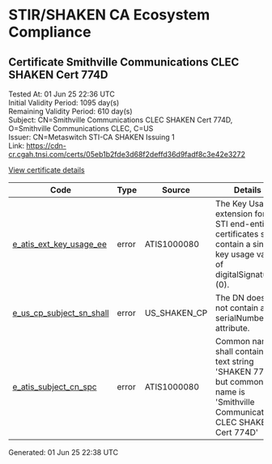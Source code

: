 # STIR/SHAKEN CA Ecosystem Compliance

## Certificate Smithville Communications CLEC SHAKEN Cert 774D

Tested At: 01 Jun 25 22:36 UTC\
Initial Validity Period: 1095 day(s)\
Remaining Validity Period: 610 day(s)\
Subject: CN=Smithville Communications CLEC SHAKEN Cert 774D, O=Smithville Communications CLEC, C=US\
Issuer: CN=Metaswitch STI-CA SHAKEN Issuing 1\
Link: https://cdn-cr.cgah.tnsi.com/certs/05eb1b2fde3d68f2deffd36d9fadf8c3e42e3272

[View certificate details](https://x509.io/?cert=MIICdjCCAh2gAwIBAgIQf3NvGkdmU9MeB%2BwEK%2FVsUDAKBggqhkjOPQQDAjAtMSswKQYDVQQDDCJNZXRhc3dpdGNoIFNUSS1DQSBTSEFLRU4gSXNzdWluZyAxMB4XDTI0MDIwMjE4MTYzOFoXDTI3MDIwMTE4MTYzOFowcDELMAkGA1UEBhMCVVMxJzAlBgNVBAoMHlNtaXRodmlsbGUgQ29tbXVuaWNhdGlvbnMgQ0xFQzE4MDYGA1UEAwwvU21pdGh2aWxsZSBDb21tdW5pY2F0aW9ucyBDTEVDIFNIQUtFTiBDZXJ0IDc3NEQwWTATBgcqhkjOPQIBBggqhkjOPQMBBwNCAASMGuHykV0PksIY9EFktFn%2BE7Fi9OzSOwW3oAJSasHKn2IsallTmvE2St4KNkjW0ltuMYx2ZqwzfQCPovxa5Z3Wo4HbMIHYMAwGA1UdEwEB%2FwQCMAAwDgYDVR0PAQH%2FBAQDAgXgMBYGCCsGAQUFBwEaBAowCKAGFgQ3NzREMEcGA1UdHwRAMD4wPKA6oDiGNmh0dHBzOi8vYXV0aGVudGljYXRlLWFwaS5pY29uZWN0aXYuY29tL2Rvd25sb2FkL3YxL2NybDAXBgNVHSAEEDAOMAwGCmCGSAGG%2FwkBAQMwHQYDVR0OBBYEFK24eAGjCVIZC2jwj4djxoe%2FRsBCMB8GA1UdIwQYMBaAFM0epwAQENoyHWkaOdXSRgssPIfWMAoGCCqGSM49BAMCA0cAMEQCIA7BxkCPtomtgEUszf5ml6AH71%2BLc1PXVV21Kfu2xv9XAiBDiHCUZGwYaEfkwa8Q8YVxIJxRXg5u%2Bz2sY19vp2Xl0w%3D%3D)

| Code | Type | Source | Details |
|------|------|--------|---------|
| [e_atis_ext_key_usage_ee](../../ISSUES/e_atis_ext_key_usage_ee/README.md) | error | ATIS1000080 | The Key Usage extension for STI end-entity certificates shall contain a single key usage value of digitalSignature (0). |
| [e_us_cp_subject_sn_shall](../../ISSUES/e_us_cp_subject_sn_shall/README.md) | error | US_SHAKEN_CP | The DN does not contain a serialNumber attribute. |
| [e_atis_subject_cn_spc](../../ISSUES/e_atis_subject_cn_spc/README.md) | error | ATIS1000080 | Common name shall contain the text string 'SHAKEN 774D', but common name is 'Smithville Communications CLEC SHAKEN Cert 774D' |


Generated: 01 Jun 25 22:38 UTC